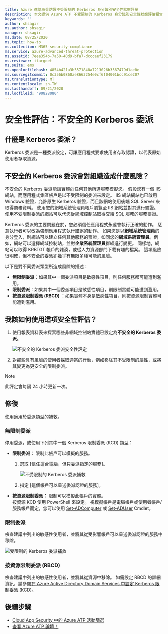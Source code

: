 ```yaml
---
title: Azure 進階威脅防護不受限制的 Kerberos 身分識別安全性狀態評量
description: 本文提供 Azure ATP 不受限制的 Kerberos 身分識別安全性狀態評估報告總覽。
keywords: ''
author: shsagir
ms.author: shsagir
manager: shsagir
ms.date: 08/25/2020
ms.topic: how-to
ms.collection: M365-security-compliance
ms.service: azure-advanced-threat-protection
ms.assetid: 7eea354b-7a50-40d9-bfa7-dcccaef23179
ms.reviewer: itargoet
ms.suite: ems
ms.openlocfilehash: 4854b421a3b5571848a7213026b3567479d1ae0e
ms.sourcegitcommit: 0c356b0860ae8663254e0cf6f04001bcc91ce207
ms.translationtype: MT
ms.contentlocale: zh-TW
ms.lasthandoff: 09/21/2020
ms.locfileid: "90828080"
---
```

# <a name="security-assessment-unsecure-kerberos-delegation"></a>安全性評估：不安全的 Kerberos 委派

## <a name="what-is-kerberos-delegation"></a>什麼是 Kerberos 委派？

Kerberos 委派是一種委派設定，可讓應用程式要求使用者存取認證，以代表原始使用者存取資源。

## <a name="what-risk-does-unsecure-kerberos-delegation-pose-to-an-organization"></a>不安全的 Kerberos 委派會對組織造成什麼風險？

不安全的 Kerberos 委派能讓實體向任何其他所選服務模擬您。 假設您有一個 IIS 網站，而應用程式集區帳戶是以不受限制的委派來設定。 IIS 網站網站也已啟用 Windows 驗證，允許原生 Kerberos 驗證，而且該網站使用後端 SQL Server 來取得商務資料。 使用您的網域系統管理員帳戶劉覽至 IIS 網站並對其進行驗證。 使用不受限制委派的網站可以代您從網域控制站取得交給 SQL 服務的服務票證。

Kerberos 委派的主要問題在於，您必須信任應用程式永遠會執行正確的動作。 惡意執行者可以改為強制應用程式執行錯誤的動作。 如果您是以**網域系統管理員**的身分登入，則網站可以建立任何其他服務的票證，如同您的**網域系統管理員**。例如，網站可以選擇網域控制站，並對**企業系統管理員**群組進行變更。 同樣地，網站可以取得 KRBTGT 帳戶的雜湊，或從人力資源部門下載有趣的檔案。 這項風險很明確，但不安全的委派卻幾乎有無限多種可能的風險。

以下是對不同委派類型所造成風險的描述：

- **無限制委派**：如果其中一個委派項目是敏感性項目，則任何服務都可能遭到濫用。
- **限制委派**：如果其中一個委派項目是敏感性項目，則限制實體可能遭到濫用。
- **按資源限制委派 (RBCD)** ：如果實體本身是敏感性項目，則按資源限制實體可能遭到濫用。

## <a name="how-do-i-use-this-security-assessment"></a>我該如何使用這項安全性評估？

1. 使用報表資料表來探索哪些非網域控制站實體已設定為**不安全的 Kerberos 委派**。

    ![不安全的 Kerberos 委派安全性評定](media/atp-cas-isp-kerberos-delegation-2.png)
1. 對那些具有風險的使用者採取適當的行動，例如移除其不受限制的屬性，或將其變更為更安全的限制委派。

> [!NOTE]
> 此評定會每隔 24 小時更新一次。

## <a name="remediation"></a>修復

使用適用於委派類型的補救。

### <a name="unconstrained-delegation"></a>無限制委派

停用委派，或使用下列其中一個 Kerberos 限制委派 (KCD) 類型：

- **限制委派：** 限制此帳戶可以模擬的服務。

    1. 選取 [信任這台電腦，但只委派指定的服務]。

        ![不受限制的 Kerberos 委派補救](media/atp-cas-isp-unconstrained-kerberos-1.png)

    2. 指定 [這個帳戶可以呈送委派認證的服務]。

- **按資源限制委派：** 限制可以模擬此帳戶的實體。  
按資源 KCD 使用 PowerShell 來設定。 視模擬帳戶是電腦帳戶或使用者帳戶/服務帳戶而定，您可以使用 [Set-ADComputer](/powershell/module/addsadministration/set-adcomputer?view=win10-ps&preserve-view=true) 或 [Set-ADUser](/powershell/module/addsadministration/set-aduser?view=win10-ps&preserve-view=true) Cmdlet。

### <a name="constrained-delegation"></a>限制委派

檢查建議中列出的敏感性使用者，並將其從受影響帳戶可以呈送委派認證的服務中移除。

![受限制的 Kerberos 委派補救](media/atp-cas-isp-unconstrained-kerberos-2.png)

### <a name="resource-based-constrained-delegation-rbcd"></a>按資源限制委派 (RBCD)

檢查建議中列出的敏感性使用者，並將其從資源中移除。 如需設定 RBCD 的詳細資訊，請參閱[在 Azure Active Directory Domain Services 中設定 Kerberos 限制委派 (KCD)](/azure/active-directory-domain-services/deploy-kcd)。

## <a name="next-steps"></a>後續步驟

- [Cloud App Security 中的 Azure ATP 活動篩選](activities-filtering-mcas.md)
- [查看 Azure ATP 論壇！](https://aka.ms/azureatpcommunity)

